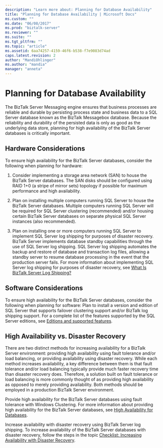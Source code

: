 ```yaml
---
description: "Learn more about: Planning for Database Availability"
title: "Planning for Database Availability | Microsoft Docs"
ms.custom: ""
ms.date: "06/08/2017"
ms.prod: "biztalk-server"
ms.reviewer: ""
ms.suite: ""
ms.tgt_pltfrm: ""
ms.topic: "article"
ms.assetid: 6aa74257-4159-46f6-b538-f7e9083d74ad
caps.latest.revision: 2
author: "MandiOhlinger"
ms.author: "mandia"
manager: "anneta"
---
```

# Planning for Database Availability
The BizTalk Server Messaging engine ensures that business processes are reliable and durable by persisting process state and business data to a SQL Server database known as the BizTalk Messagebox database. Because the reliability and durability of the persisted data is only as good as the underlying data store, planning for high availability of the BizTalk Server databases is critically important.  
  
## Hardware Considerations  
 To ensure high availability for the BizTalk Server databases, consider the following when planning for hardware:  
  
1.  Consider implementing a storage area network (SAN) to house the BizTalk Server databases. The SAN disks should be configured using RAID 1+0 (a stripe of mirror sets) topology if possible for maximum performance and high availability. 
  
2.  Plan on installing multiple computers running SQL Server to house the BizTalk Server databases. Multiple computers running SQL Server will be required for SQL Server clustering (recommended) and/or housing certain BizTalk Server databases on separate physical SQL Server instances (also recommended).  
  
3.  Plan on installing one or more computers running SQL Server to implement SQL Server log shipping for purposes of disaster recovery. BizTalk Server implements database standby capabilities through the use of SQL Server log shipping. SQL Server log shipping automates the backup and restore of database and transaction log files, allowing a standby server to resume database processing in the event that the production server fails. For more information about implementing SQL Server log shipping for purposes of disaster recovery, see [What Is BizTalk Server Log Shipping?](../technical-guides/what-is-biztalk-server-log-shipping.md)  
  
## Software Considerations  
 To ensure high availability for the BizTalk Server databases, consider the following when planning for software: Plan to install a version and edition of SQL Server that supports failover clustering support and/or BizTalk log shipping support. For a complete list of the features supported by the SQL Server editions, see [Editions and supported features](/sql/sql-server/editions-and-components-of-sql-server-2016).
  
## High Availability vs. Disaster Recovery  
 There are two distinct methods for increasing availability for a BizTalk Server environment: providing high availability using fault tolerance and/or load balancing, or providing availability using disaster recovery. While each method increases availability, a key difference between them is that fault tolerance and/or load balancing typically provide much faster recovery time than disaster recovery does. Therefore, a solution built on fault tolerance or load balancing is more commonly thought of as providing high availability as opposed to merely providing availability. Both methods should be employed in a production BizTalk Server environment.  
  
 Provide high availability for the BizTalk Server databases using fault tolerance with Windows Clustering. For more information about providing high availability for the BizTalk Server databases, see [High Availability for Databases](../technical-guides/high-availability-for-databases.md).  
  
 Increase availability with disaster recovery using BizTalk Server log shipping. To increase availability of the BizTalk Server databases with disaster recovery, follow the steps in the topic [Checklist: Increasing Availability with Disaster Recovery](../technical-guides/checklist-increasing-availability-with-disaster-recovery.md).